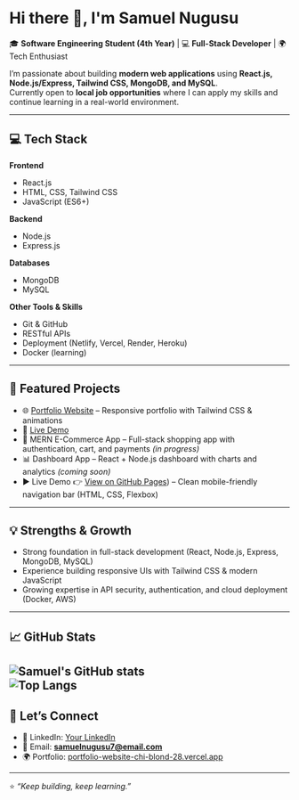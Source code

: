 # Hi there 👋, I'm Samuel Nugusu  

🎓 **Software Engineering Student (4th Year)** | 💻 **Full-Stack Developer** | 🌍 Tech Enthusiast  

I’m passionate about building **modern web applications** using **React.js, Node.js/Express, Tailwind CSS, MongoDB, and MySQL**.  
Currently open to **local job opportunities** where I can apply my skills and continue learning in a real-world environment.  

---

## 💻 Tech Stack  

**Frontend**  
- React.js  
- HTML, CSS, Tailwind CSS  
- JavaScript (ES6+)  

**Backend**  
- Node.js  
- Express.js  

**Databases**  
- MongoDB  
- MySQL  

**Other Tools & Skills**  
- Git & GitHub  
- RESTful APIs  
- Deployment (Netlify, Vercel, Render, Heroku)  
- Docker (learning)  



---

## 📌 Featured Projects

- 🌐 [Portfolio Website](https://portfolio-website-chi-blond-28.vercel.app) – Responsive portfolio with Tailwind CSS & animations
- 🔗 [Live Demo](https://samuelnugusu.github.io/portfolio-website/)   
- 🛒 MERN E-Commerce App – Full-stack shopping app with authentication, cart, and payments *(in progress)*  
- 📊 Dashboard App – React + Node.js dashboard with charts and analytics *(coming soon)*
-  ▶️ Live Demo
👉 [View on GitHub Pages](https://samuelnugusu.github.io/responsive-navbar/))  – Clean mobile-friendly navigation bar (HTML, CSS, Flexbox) 

---

## 💡 Strengths & Growth
- Strong foundation in full-stack development (React, Node.js, Express, MongoDB, MySQL)  
- Experience building responsive UIs with Tailwind CSS & modern JavaScript  
- Growing expertise in API security, authentication, and cloud deployment (Docker, AWS)  

---

## 📈 GitHub Stats

![Samuel's GitHub stats](https://github-readme-stats.vercel.app/api?username=samuelNugusu&show_icons=true&theme=radical)  
![Top Langs](https://github-readme-stats.vercel.app/api/top-langs/?username=samuelNugusu&layout=compact&theme=radical)
---

## 🤝 Let’s Connect
- 💼 LinkedIn: [Your LinkedIn](#)  
- 📧 Email: **samuelnugusu7@email.com**  
- 🌍 Portfolio: [portfolio-website-chi-blond-28.vercel.app](https://portfolio-website-chi-blond-28.vercel.app)  

---

⭐️ *“Keep building, keep learning.”*  
